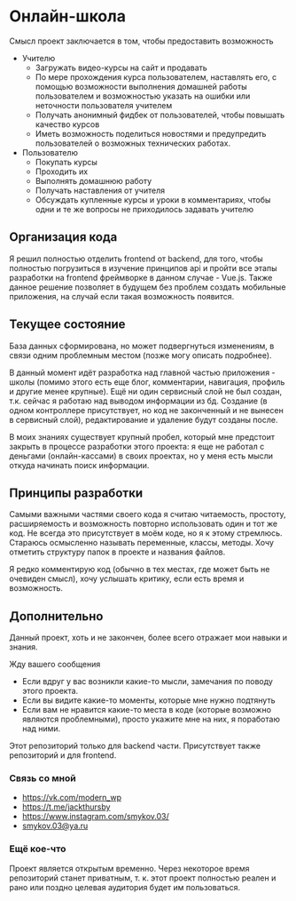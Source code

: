 # Онлайн-школа 
Смысл проект заключается в том, чтобы предоставить возможность
* Учителю
    * Загружать видео-курсы на сайт и продавать
    * По мере прохождения курса пользователем, наставлять его, с помощью возможности выполнения домашней работы пользователем и возможностью указать на ошибки или неточности пользователя учителем
    * Получать анонимный фидбек от пользователей, чтобы повышать качество курсов
    * Иметь возможность поделиться новостями и предупредить пользователей о возможных технических работах.
* Пользователю
    * Покупать курсы
    * Проходить их 
    * Выполнять домашнюю работу
    * Получать наставления от учителя
    * Обсуждать купленные курсы и уроки в комментариях, чтобы одни и те же вопросы не приходилось задавать учителю
 
## Организация кода   
Я решил полностью отделить frontend от backend, для того, чтобы полностью погрузиться в изучение принципов api и пройти все этапы разработки на frontend фреймворке в данном случае - Vue.js. Также данное решение позволяет в будущем  без проблем создать мобильные приложения, на случай если такая возможность появится.     

## Текущее состояние
База данных сформирована, но может подвергнуться изменениям, в связи одним проблемным местом (позже могу описать подробнее).

В данный момент идёт разработка над главной частью приложения - школы (помимо этого есть еще блог, комментарии, навигация, профиль и другие менее крупные).
Ещё ни один сервисный слой не был создан, т.к. сейчас я работаю над выводом информации из бд. Создание (в одном контроллере присутствует, но код не законченный и не вынесен в сервисный слой), редактирование и удаление будут созданы после.

В моих знаниях существует крупный пробел, который мне предстоит закрыть в процессе разработки этого проекта: я еще не работал с деньгами (онлайн-кассами) в своих проектах, но у меня есть мысли откуда начинать поиск информации.

## Принципы разработки
Самыми важными частями своего кода я считаю читаемость, простоту, расширяемость и возможность повторно использовать один и тот же код. Не всегда это присутствует в моём коде, но я к этому стремлюсь. Стараюсь осмысленно называть переменные, классы, методы. Хочу отметить структуру папок в проекте и названия файлов. 

Я редко комментирую код (обычно в тех местах, где может быть не очевиден смысл), хочу услышать критику, если есть время и возможность.

## Дополнительно
Данный проект, хоть и не закончен, более всего отражает мои навыки и знания.

Жду вашего сообщения
* Если вдруг у вас возникли какие-то мысли, замечания по поводу этого проекта.
* Если вы видите какие-то моменты, которые мне нужно подтянуть
* Если вам не нравится какие-то места в коде (которые возможно являются проблемными), просто укажите мне на них, я поработаю над ними.  

Этот репозиторий только для backend части. Присутствует также репозиторий и для frontend. 


### Связь со мной 
- https://vk.com/modern_wp
- https://t.me/jackthursby
- https://www.instagram.com/smykov.03/
- smykov.03@ya.ru

### Ещё кое-что
Проект является открытым временно. Через некоторое время репозиторий станет приватным, т. к. этот проект полностью реален и рано или поздно целевая аудитория будет им пользоваться. 
